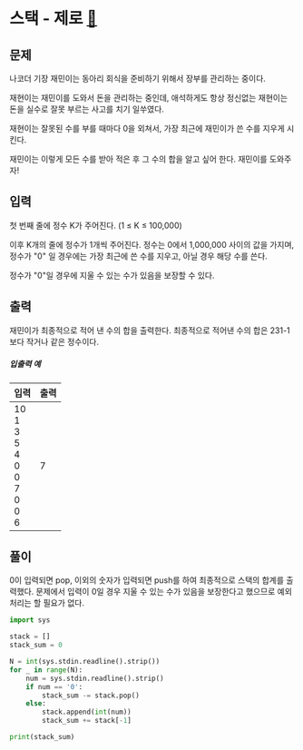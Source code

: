 # 스택 - 제로 [🔗](https://www.acmicpc.net/problem/10773)

## 문제

나코더 기장 재민이는 동아리 회식을 준비하기 위해서 장부를 관리하는 중이다.

재현이는 재민이를 도와서 돈을 관리하는 중인데, 애석하게도 항상 정신없는 재현이는 돈을 실수로 잘못 부르는 사고를 치기 일쑤였다.

재현이는 잘못된 수를 부를 때마다 0을 외쳐서, 가장 최근에 재민이가 쓴 수를 지우게 시킨다.

재민이는 이렇게 모든 수를 받아 적은 후 그 수의 합을 알고 싶어 한다. 재민이를 도와주자!

## 입력

첫 번째 줄에 정수 K가 주어진다. (1 ≤ K ≤ 100,000)

이후 K개의 줄에 정수가 1개씩 주어진다. 정수는 0에서 1,000,000 사이의 값을 가지며, 정수가 "0" 일 경우에는 가장 최근에 쓴 수를 지우고, 아닐 경우 해당 수를 쓴다.

정수가 "0"일 경우에 지울 수 있는 수가 있음을 보장할 수 있다.

## 출력

재민이가 최종적으로 적어 낸 수의 합을 출력한다. 최종적으로 적어낸 수의 합은 231-1보다 작거나 같은 정수이다.

##### 입출력 예

| 입력                                                         | 출력 |
| ------------------------------------------------------------ | ---- |
| 10<br />1<br />3<br />5<br />4<br />0<br />0<br />7<br />0<br />0<br />6 | 7    |

## 풀이

0이 입력되면 pop, 이외의 숫자가 입력되면 push를 하여 최종적으로 스택의 합계를 출력했다. 문제에서 입력이 0일 경우 지울 수 있는 수가 있음을 보장한다고 했으므로 예외처리는 할 필요가 없다.

```python
import sys

stack = []
stack_sum = 0

N = int(sys.stdin.readline().strip())
for _ in range(N):
    num = sys.stdin.readline().strip()
    if num == '0':
        stack_sum -= stack.pop()
    else:
        stack.append(int(num))
        stack_sum += stack[-1]

print(stack_sum)
```
